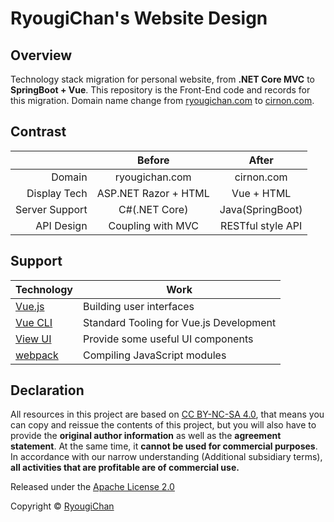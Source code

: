 # RyougiChan's Website Design

## Overview

Technology stack migration for personal website, from **.NET Core MVC** to **SpringBoot + Vue**. This repository is the Front-End code and records for  this migration. Domain name change from [ryougichan.com](#) to [cirnon.com](https://cirnon.com).

## Contrast

|    | Before   | After   |
| -: | :------: | :-----: |
| Domain | ryougichan.com | cirnon.com |
| Display Tech | ASP.NET Razor + HTML | Vue + HTML |
| Server Support | C#(.NET Core) | Java(SpringBoot) |
| API Design | Coupling with MVC | RESTful style API |

## Support

| Technology | Work |
| ---------- | ------- |
| [Vue.js](https://vuejs.org/) | Building user interfaces |
| [Vue CLI](https://cli.vuejs.org/) | Standard Tooling for Vue.js Development |
| [View UI](https://www.iviewui.com/) | Provide some useful UI components |
| [webpack](https://webpack.js.org/) | Compiling JavaScript modules |

## Declaration

All resources in this project are based on [CC BY-NC-SA 4.0](https://creativecommons.org/licenses/by-nc-sa/4.0/), that means you can copy and reissue the contents of this project, but you will also have to provide the **original author information** as well as the **agreement statement**. At the same time, it **cannot be used for commercial purposes**. In accordance with our narrow understanding (Additional subsidiary terms), **all activities that are profitable are of commercial use.**

Released under the [Apache License 2.0](http://www.apache.org/licenses/LICENSE-2.0.html)

Copyright © [RyougiChan](https://github.com/RyougiChan)
